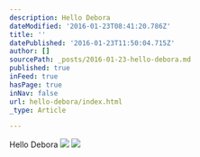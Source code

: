 ```yaml
---
description: Hello Debora
dateModified: '2016-01-23T08:41:20.786Z'
title: ''
datePublished: '2016-01-23T11:50:04.715Z'
author: []
sourcePath: _posts/2016-01-23-hello-debora.md
published: true
inFeed: true
hasPage: true
inNav: false
url: hello-debora/index.html
_type: Article

---
```

Hello Debora
![](https://the-grid-user-content.s3-us-west-2.amazonaws.com/4bbaf984-6723-4c65-8ff8-a902034d8f58.jpg)
![](http://dgeiu3fz282x5.cloudfront.net/g/l/lgsa058+cherubs-detail-from-sistine-madonna-raphael-art-print.jpg)